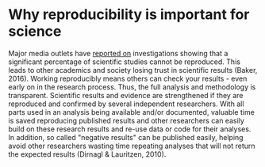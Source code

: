 # Why reproducibility is important for science

Major media outlets have [reported on](https://www.theguardian.com/science/2018/aug/27/attempt-to-replicate-major-social-scientific-findings-of-past-decade-fails) investigations showing that a significant percentage of scientific studies cannot be reproduced.
This leads to other academics and society losing trust in scientific results (Baker, 2016).
Working reproducibly means others can check your results - even early on in the research process.
Thus, the full analysis and methodology is transparent.
Scientific results and evidence are strengthened if they are reproduced and confirmed by several independent researchers.
With all parts used in an analysis being available and/or documented, valuable time is saved reproducing published results and other researchers can easily build on these research results and re-use data or code for their analyses.
In addition, so called "negative results" can be published easily, helping avoid other researchers wasting time repeating analyses that will not return the expected results (Dirnagl & Lauritzen, 2010).
